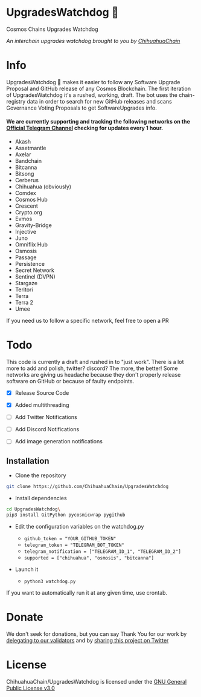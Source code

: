 # UpgradesWatchdog 🐶
Cosmos Chains Upgrades Watchdog

_An interchain upgrades watchdog brought to you by [ChihuahuaChain](https://chihuahua.wtf)_

# Info
UpgradesWatchdog 🐶 makes it easier to follow any Software Upgrade Proposal and GitHub release of any Cosmos Blockchain.
The first iteration of UpgradesWatchdog it's a rushed, working, draft.
The bot uses the chain-registry data in order to search for new GitHub releases and scans Governance Voting Proposals to get SoftwareUpgrades info.

#### We are currently supporting and tracking the following networks on the [Official Telegram Channel](https://t.me/CosmosUpgrades) checking for updates every 1 hour.
- Akash
- Assetmantle
- Axelar
- Bandchain
- Bitcanna
- Bitsong
- Cerberus
- Chihuahua (obviously)
- Comdex
- Cosmos Hub
- Crescent
- Crypto.org
- Evmos
- Gravity-Bridge
- Injective
- Juno
- Omniflix Hub
- Osmosis
- Passage
- Persistence
- Secret Network
- Sentinel (DVPN)
- Stargaze
- Teritori
- Terra
- Terra 2
- Umee

If you need us to follow a specific network, feel free to open a PR

# Todo
This code is currently a draft and rushed in to "just work".
There is a lot more to add and polish, twitter? discord? The more, the better!
Some networks are giving us headache because they don't properly release software on GitHub or because of faulty endpoints.


- [x] Release Source Code
- [x] Added multithreading
- [ ] Add Twitter Notifications
- [ ] Add Discord Notifications
- [ ] Add image generation notifications


## Installation

- Clone the repository
```bash 
git clone https://github.com/ChihuahuaChain/UpgradesWatchdog
```
- Install dependencies
```bash 
cd UpgradesWatchdog\
pip3 install GitPython pycosmicwrap pygithub
```
- Edit the configuration variables on the watchdog.py
  - ```github_token = "YOUR_GITHUB_TOKEN"```
  - ```telegram_token = "TELEGRAM_BOT_TOKEN"```
  - ```telegram_notification = ["TELEGRAM_ID_1", "TELEGRAM_ID_2"]```
  - ```supported = ["chihuahua", "osmosis", "bitcanna"]```

- Launch it
  - ```python3 watchdog.py```

If you want to automatically run it at any given time, use crontab.

# Donate
We don't seek for donations, but you can say Thank You for our work by [delegating to our validators](https://delegate.chihuahua.wtf) and by [sharing this project on Twitter](https://twitter.com/intent/tweet?text=Check%20out%20%23pyCosmicWrap%20%F0%9F%8C%AF%20by%20%40ChihuahuaChain%20-%20A%20%23python%20wrapper%20for%20%40cosmos%20on%20https%3A//github.com/ChihuahuaChain/pyCosmicWrap%20%23HUAHUA%20%23Chihuahua%20%23WOOF%0A)

# License
ChihuahuaChain/UpgradesWatchdog is licensed under the [GNU General Public License v3.0](https://choosealicense.com/licenses/gpl-3.0/)
